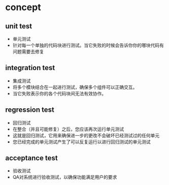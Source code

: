 # concept

## unit test
- 单元测试
- 针对每一个单独的代码块进行测试。当它失败的时候会告诉你你的哪块代码有问题需要去修复

## integration test
- 集成测试
- 将多个模块结合在一起进行测试，确保多个组件可以正确交互。
- 当它失败表示你的各个代码块间无法有效协作。

## regression test
- 回归测试
- 在整合（并且可能修复）之后，您应该再次运行单元测试
- 这就是回归测试，它用来确保进一步的更改不会破坏已经测试过的任何单元
- 您已经完成的单元测试产生了可以反复运行以进行回归测试的单元测试

## acceptance test
- 验收测试
- QA对系统进行验收测试，以确保功能满足用户的要求
